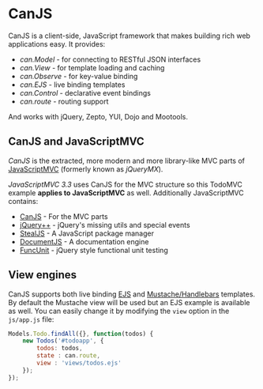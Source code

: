 # CanJS

CanJS is a client-side, JavaScript framework that makes building rich web applications easy. It provides:

 - *can.Model* - for connecting to RESTful JSON interfaces
 - *can.View* - for template loading and caching
 - *can.Observe* - for key-value binding
 - *can.EJS* - live binding templates
 - *can.Control* - declarative event bindings
 - *can.route* - routing support

And works with jQuery, Zepto, YUI, Dojo and Mootools.

## CanJS and JavaScriptMVC

*CanJS* is the extracted, more modern and more library-like MVC parts of [JavaScriptMVC](http://javascriptmvc.com)
(formerly known as *jQueryMX*).

*JavaScriptMVC 3.3* uses CanJS for the MVC structure so this TodoMVC example **applies to JavaScriptMVC** as well.
Additionally JavaScriptMVC contains:

- [CanJS](http://canjs.us) - For the MVC parts
- [jQuery++](http://jquerypp.com) - jQuery's missing utils and special events
- [StealJS](http://javascriptmvc.com/docs.html#!stealjs) - A JavaScript package manager
- [DocumentJS](http://javascriptmvc.com/docs.html#!DocumentJS) - A documentation engine
- [FuncUnit](http://funcunit.com) - jQuery style functional unit testing

## View engines

CanJS supports both live binding [EJS](http://canjs.us/#can_ejs) and [Mustache/Handlebars](http://canjs.us/#can_mustache)
templates. By default the Mustache view will be used but an EJS example is available as well.
You can easily change it by modifying the `view` option in the `js/app.js` file:

```js
Models.Todo.findAll({}, function(todos) {
	new Todos('#todoapp', {
		todos: todos,
		state : can.route,
		view : 'views/todos.ejs'
	});
});
```
